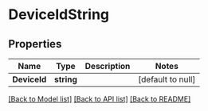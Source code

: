 # DeviceIdString

## Properties
Name | Type | Description | Notes
------------ | ------------- | ------------- | -------------
**DeviceId** | **string** |  | [default to null]

[[Back to Model list]](../README.md#documentation-for-models) [[Back to API list]](../README.md#documentation-for-api-endpoints) [[Back to README]](../README.md)

